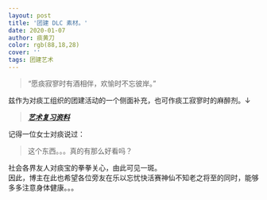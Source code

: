 ```yaml
---
layout: post
title: '团建 DLC 素材。'
date: 2020-01-07
author: 痰黄刀
color: rgb(88,18,28)
cover: ''
tags: 团建艺术
---
```


> “愿痰寂寥时有酒相伴，欢愉时不忘彼岸。”

兹作为对痰工组织的团建活动的一个侧面补充，也可作痰工寂寥时的麻醉剂。↓

> ***[艺术复习资料](https://www.zybuluo.com/NGA-8RYG2LCY/note/1648362)***

记得一位女士对痰说过：

> 这个东西。。。真的有那么好看吗？

社会各界友人对痰宝的拳拳关心，由此可见一斑。<br/>因此，博主在此也希望各位旁友在乐以忘忧快活赛神仙不知老之将至的同时，能够多多注意身体健康。。。

